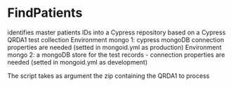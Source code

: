# FindPatients
identifies master patients IDs into a Cypress repository based on a Cypress QRDA1 test collection
Environment mongo 1: cypress mongoDB connection properties are needed (setted in  mongoid.yml as production)
Environment mongo 2: a mongoDB store for the test records - connection properties are needed (setted in  mongoid.yml as development)

The script takes as argument the zip containing the QRDA1 to process